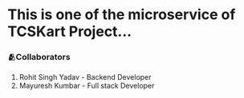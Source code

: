 
# This is one of the microservice of TCSKart Project...

 ### 🫂Collaborators
  1. Rohit Singh Yadav - Backend Developer
  2. Mayuresh Kumbar - Full stack Developer
  
